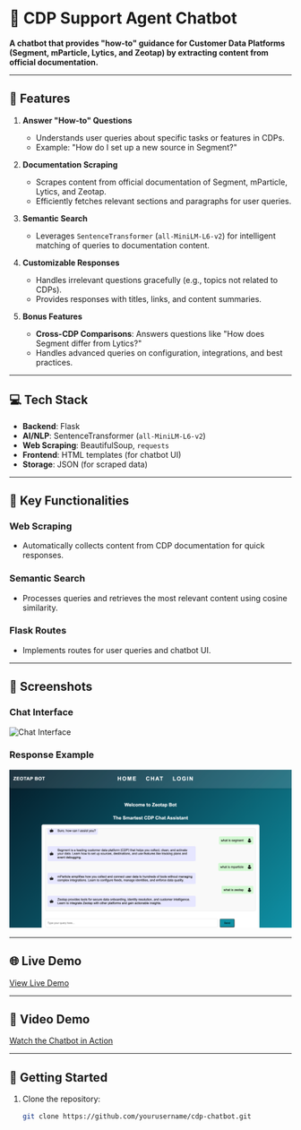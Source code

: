 


# 🤖 CDP Support Agent Chatbot

**A chatbot that provides "how-to" guidance for Customer Data Platforms (Segment, mParticle, Lytics, and Zeotap) by extracting content from official documentation.**

---

## 🚀 Features

1. **Answer "How-to" Questions**
   - Understands user queries about specific tasks or features in CDPs.
   - Example: "How do I set up a new source in Segment?"

2. **Documentation Scraping**
   - Scrapes content from official documentation of Segment, mParticle, Lytics, and Zeotap.
   - Efficiently fetches relevant sections and paragraphs for user queries.

3. **Semantic Search**
   - Leverages `SentenceTransformer` (`all-MiniLM-L6-v2`) for intelligent matching of queries to documentation content.

4. **Customizable Responses**
   - Handles irrelevant questions gracefully (e.g., topics not related to CDPs).
   - Provides responses with titles, links, and content summaries.

5. **Bonus Features**
   - **Cross-CDP Comparisons**: Answers questions like "How does Segment differ from Lytics?"
   - Handles advanced queries on configuration, integrations, and best practices.

---

## 💻 Tech Stack

- **Backend**: Flask
- **AI/NLP**: SentenceTransformer (`all-MiniLM-L6-v2`)
- **Web Scraping**: BeautifulSoup, `requests`
- **Frontend**: HTML templates (for chatbot UI)
- **Storage**: JSON (for scraped data)

---

## 📄 Key Functionalities

### Web Scraping
- Automatically collects content from CDP documentation for quick responses.

### Semantic Search
- Processes queries and retrieves the most relevant content using cosine similarity.

### Flask Routes
- Implements routes for user queries and chatbot UI.

---

## 📸 Screenshots

### Chat Interface  
![Chat Interface](./screenshots/chat_interface.png)

### Response Example  
![Response Example](./screenshots/response_example.png)

---

## 🌐 Live Demo

[View Live Demo](#)

---

## 🎥 Video Demo

[Watch the Chatbot in Action](#)

---

## 🏁 Getting Started

1. Clone the repository:
   ```bash
   git clone https://github.com/yourusername/cdp-chatbot.git

